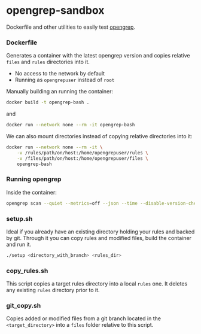 # opengrep-sandbox

Dockerfile and other utilities to easily test [opengrep](https://github.com/opengrep/opengrep).

### Dockerfile

Generates a container with the latest opengrep version and copies relative `files` and `rules` directories into it.

- No access to the network by default
- Running as `opengrepuser` instead of `root`

Manually building an running the container:

```bash
docker build -t opengrep-bash .
```

and

```bash
docker run --network none --rm -it opengrep-bash
```

We can also mount directories instead of copying relative directories into it:

```bash
docker run --network none --rm -it \
    -v /rules/path/on/host:/home/opengrepuser/rules \
    -v /files/path/on/host:/home/opengrepuser/files \
    opengrep-bash
```

### Running opengrep

Inside the container:

```bash
opengrep scan --quiet --metrics=off --json --time --disable-version-check --no-rewrite-rule-ids --disable-nosem --config ./rules files/
```

### setup.sh

Ideal if you already have an existing directory holding your rules and backed by git. Through it you can copy rules and modified files,
build the container and run it.

```bash
./setup <directory_with_branch> <rules_dir>
```

### copy_rules.sh

This script copies a target rules directory into a local `rules` one. It deletes any existing `rules` directory prior to it.

### git_copy.sh

Copies added or modified files from a git branch located in the `<target_directory>` into a `files` folder relative to this script.
